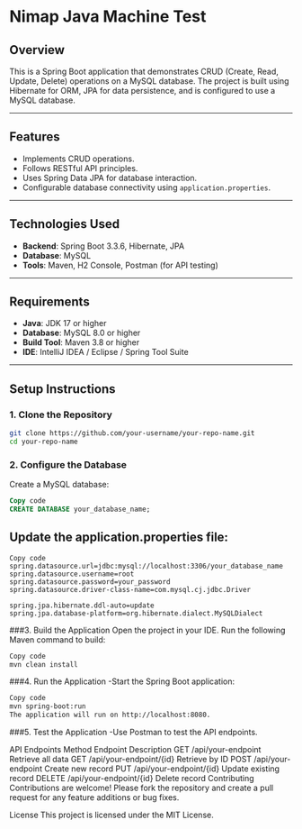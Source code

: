 # **Nimap Java Machine Test**

## **Overview**
This is a Spring Boot application that demonstrates CRUD (Create, Read, Update, Delete) operations on a MySQL database. The project is built using Hibernate for ORM, JPA for data persistence, and is configured to use a MySQL database.

---

## **Features**
- Implements CRUD operations.
- Follows RESTful API principles.
- Uses Spring Data JPA for database interaction.
- Configurable database connectivity using `application.properties`.

---

## **Technologies Used**
- **Backend**: Spring Boot 3.3.6, Hibernate, JPA  
- **Database**: MySQL  
- **Tools**: Maven, H2 Console, Postman (for API testing)

---

## **Requirements**
- **Java**: JDK 17 or higher  
- **Database**: MySQL 8.0 or higher  
- **Build Tool**: Maven 3.8 or higher  
- **IDE**: IntelliJ IDEA / Eclipse / Spring Tool Suite  

---

## **Setup Instructions**

### 1. Clone the Repository
```bash
git clone https://github.com/your-username/your-repo-name.git
cd your-repo-name
```
### 2. Configure the Database
Create a MySQL database:
```sql
Copy code
CREATE DATABASE your_database_name;
```
## Update the application.properties file:
```properties
Copy code
spring.datasource.url=jdbc:mysql://localhost:3306/your_database_name
spring.datasource.username=root
spring.datasource.password=your_password
spring.datasource.driver-class-name=com.mysql.cj.jdbc.Driver

spring.jpa.hibernate.ddl-auto=update
spring.jpa.database-platform=org.hibernate.dialect.MySQLDialect
```
###3. Build the Application
Open the project in your IDE.
Run the following Maven command to build:
```bash
Copy code
mvn clean install
```
###4. Run the Application
-Start the Spring Boot application:
```bash
Copy code
mvn spring-boot:run
The application will run on http://localhost:8080.
```
###5. Test the Application
-Use Postman to test the API endpoints.

API Endpoints
Method	Endpoint	Description
GET	/api/your-endpoint	Retrieve all data
GET	/api/your-endpoint/{id}	Retrieve by ID
POST	/api/your-endpoint	Create new record
PUT	/api/your-endpoint/{id}	Update existing record
DELETE	/api/your-endpoint/{id}	Delete record
Contributing
Contributions are welcome! Please fork the repository and create a pull request for any feature additions or bug fixes.

License
This project is licensed under the MIT License.
